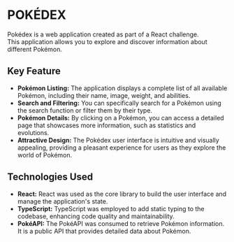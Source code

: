 # POKÉDEX
Pokédex is a web application created as part of a React challenge. \
This application allows you to explore and discover information about different Pokémon.

## Key Feature
- **Pokémon Listing:** The application displays a complete list of all available Pokémon, including their name, image, weight, and abilities.
- **Search and Filtering:** You can specifically search for a Pokémon using the search function or filter them by their type.
- **Pokémon Details:** By clicking on a Pokémon, you can access a detailed page that showcases more information, such as statistics and evolutions.
- **Attractive Design:** The Pokédex user interface is intuitive and visually appealing, providing a pleasant experience for users as they explore the world of Pokémon.

## Technologies Used
- **React:** React was used as the core library to build the user interface and manage the application's state.
- **TypeScript:** TypeScript was employed to add static typing to the codebase, enhancing code quality and maintainability.
- **PokéAPI:** The PokéAPI was consumed to retrieve Pokémon information. It is a public API that provides detailed data about Pokémon.
